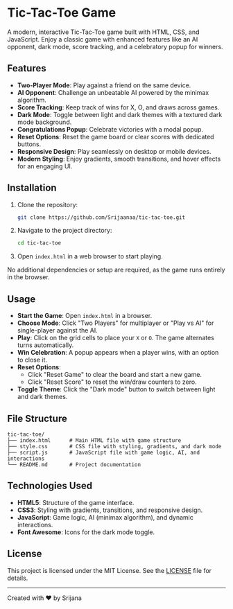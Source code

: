 # Tic-Tac-Toe Game

A modern, interactive Tic-Tac-Toe game built with HTML, CSS, and JavaScript. Enjoy a classic game with enhanced features like an AI opponent, dark mode, score tracking, and a celebratory popup for winners.

## Features

- **Two-Player Mode**: Play against a friend on the same device.
- **AI Opponent**: Challenge an unbeatable AI powered by the minimax algorithm.
- **Score Tracking**: Keep track of wins for X, O, and draws across games.
- **Dark Mode**: Toggle between light and dark themes with a textured dark mode background.
- **Congratulations Popup**: Celebrate victories with a modal popup.
- **Reset Options**: Reset the game board or clear scores with dedicated buttons.
- **Responsive Design**: Play seamlessly on desktop or mobile devices.
- **Modern Styling**: Enjoy gradients, smooth transitions, and hover effects for an engaging UI.

## Installation

1. Clone the repository:
   ```bash
   git clone https://github.com/Srijaanaa/tic-tac-toe.git
   ```
2. Navigate to the project directory:
   ```bash
   cd tic-tac-toe
   ```
3. Open `index.html` in a web browser to start playing.

No additional dependencies or setup are required, as the game runs entirely in the browser.

## Usage

- **Start the Game**: Open `index.html` in a browser.
- **Choose Mode**: Click "Two Players" for multiplayer or "Play vs AI" for single-player against the AI.
- **Play**: Click on the grid cells to place your `X` or `O`. The game alternates turns automatically.
- **Win Celebration**: A popup appears when a player wins, with an option to close it.
- **Reset Options**:
  - Click "Reset Game" to clear the board and start a new game.
  - Click "Reset Score" to reset the win/draw counters to zero.
- **Toggle Theme**: Click the "Dark mode" button to switch between light and dark themes.

## File Structure

```
tic-tac-toe/
├── index.html      # Main HTML file with game structure
├── style.css       # CSS file with styling, gradients, and dark mode
├── script.js       # JavaScript file with game logic, AI, and interactions
└── README.md       # Project documentation
```

## Technologies Used

- **HTML5**: Structure of the game interface.
- **CSS3**: Styling with gradients, transitions, and responsive design.
- **JavaScript**: Game logic, AI (minimax algorithm), and dynamic interactions.
- **Font Awesome**: Icons for the dark mode toggle.


## License

This project is licensed under the MIT License. See the [LICENSE](LICENSE) file for details.

---
Created with ❤️ by Srijana

